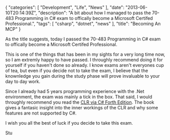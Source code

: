 {
   "categories": [ "Development", "Life", "News" ],
   "date": "2013-06-10T20:14:39Z",
   "description": "A bit about how I managed to pass the 70-483 Programming in C# exam to offically become a Microsoft Certifed Professional.",
   "tags": [ "csharp", "dotnet", "news" ],
   "title": "Becoming An MCP"
}

As the title suggests, today I passed the 70-483 Programming in C# exam to offically become a Microsoft Certifed Professional.
<!--more-->

This is one of the things that has been in my sights for a very long time now, so I am extremly happy to have passed. I throughly recommend doing it for yourself if you haven't done so already. I know exams aren't everyones cup of tea, but even if you decide not to take the exam, I believe that the knownledge you gain during the study phase will prove invaluable to your day to day work.

Since I already had 5 years programming experience with the .Net environment, the exam was mainly a tick in the box. That said, I would throughly recommend you read the [CLR via C# Forth Edition](http://www.amazon.co.uk/CLR-via-Developer-Reference-ebook/dp/B00AA36R4U/ref=tmm_kin_title_0/277-8084778-0056569). The book gives a fantasic insight into the inner workings of the CLR and why some features are not supported by C#.

I wish you all the best of luck if you decide to take this exam.

Stu